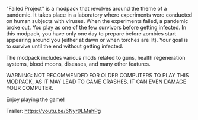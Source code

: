 "Failed Project" is a modpack that revolves around the theme of a pandemic. It takes place in a laboratory where experiments were conducted on human subjects with viruses. When the experiments failed, a pandemic broke out. You play as one of the few survivors before getting infected. In this modpack, you have only one day to prepare before zombies start appearing around you (either at dawn or when torches are lit). Your goal is to survive until the end without getting infected.

The modpack includes various mods related to guns, health regeneration systems, blood moons, diseases, and many other features.

WARNING: NOT RECOMMENDED FOR OLDER COMPUTERS TO PLAY THIS MODPACK, AS IT MAY LEAD TO GAME CRASHES. IT CAN EVEN DAMAGE YOUR COMPUTER.

Enjoy playing the game!

Trailer: https://youtu.be/6Nyr9LMahPg
